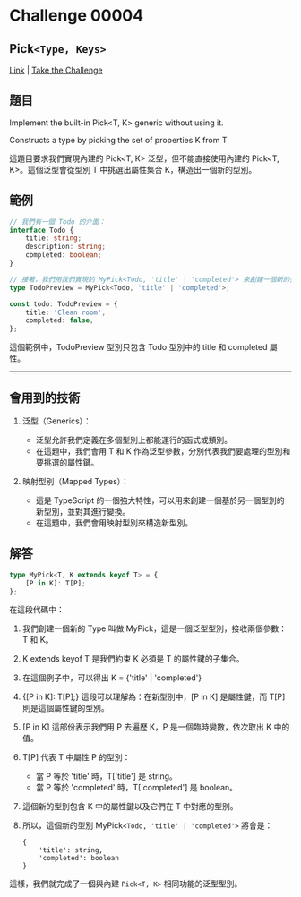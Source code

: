 # Challenge 00004

## Pick`<Type, Keys>`

[Link](https://github.com/type-challenges/type-challenges/blob/main/questions/00004-easy-pick/README.md) | [Take the Challenge](https://tsch.js.org/4/play)

## 題目

Implement the built-in Pick<T, K> generic without using it.

Constructs a type by picking the set of properties K from T

這題目要求我們實現內建的 Pick<T, K> 泛型，但不能直接使用內建的 Pick<T, K>。這個泛型會從型別 T 中挑選出屬性集合 K，構造出一個新的型別。

## 範例

```typescript
// 我們有一個 Todo 的介面：
interface Todo {
    title: string;
    description: string;
    completed: boolean;
}

// 接著，我們用我們實現的 MyPick<Todo, 'title' | 'completed'> 來創建一個新的型別 TodoPreview：
type TodoPreview = MyPick<Todo, 'title' | 'completed'>;

const todo: TodoPreview = {
    title: 'Clean room',
    completed: false,
};
```

這個範例中，TodoPreview 型別只包含 Todo 型別中的 title 和 completed 屬性。

---

## 會用到的技術

1. 泛型（Generics）：

    - 泛型允許我們定義在多個型別上都能運行的函式或類別。
    - 在這題中，我們會用 T 和 K 作為泛型參數，分別代表我們要處理的型別和要挑選的屬性鍵。

2. 映射型別（Mapped Types）：
    - 這是 TypeScript 的一個強大特性，可以用來創建一個基於另一個型別的新型別，並對其進行變換。
    - 在這題中，我們會用映射型別來構造新型別。

## 解答

```typescript
type MyPick<T, K extends keyof T> = {
    [P in K]: T[P];
};
```

在這段代碼中：

1. 我們創建一個新的 Type 叫做 MyPick，這是一個泛型型別，接收兩個參數：T 和 K。

2. K extends keyof T 是我們約束 K 必須是 T 的屬性鍵的子集合。

3. 在這個例子中，可以得出 K = {'title' | 'completed'}

4. {[P in K]: T[P];} 這段可以理解為：在新型別中，[P in K] 是屬性鍵，而 T[P] 則是這個屬性鍵的型別。

5. [P in K] 這部份表示我們用 P 去遍歷 K，P 是一個臨時變數，依次取出 K 中的值。

6. T[P] 代表 T 中屬性 P 的型別：

    - 當 P 等於 'title' 時，T['title'] 是 string。
    - 當 P 等於 'completed' 時，T['completed'] 是 boolean。

7. 這個新的型別包含 K 中的屬性鍵以及它們在 T 中對應的型別。

8. 所以，這個新的型別 MyPick`<Todo, 'title' | 'completed'>` 將會是：

    ```
    {
        'title': string,
        'completed': boolean
    }
    ```

這樣，我們就完成了一個與內建 `Pick<T, K>` 相同功能的泛型型別。

